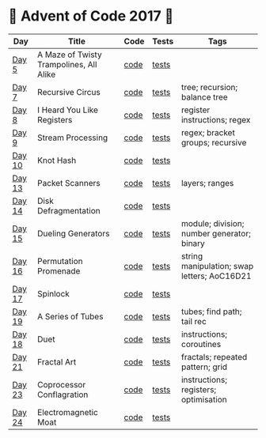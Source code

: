 # 🎅 Advent of Code 2017 🤶

| Day  | Title | Code | Tests | Tags |
| ---- | ----- | ---- | ----- | ---- |
| [Day 5](https://adventofcode.com/2017/day/5)   | A Maze of Twisty Trampolines, All Alike  | [code](day05/Day5.kt)  | [tests](../../../test/kotlin/aoc2017/day05/Day5KtTest.kt)  | |
| [Day 7](https://adventofcode.com/2017/day/7)   | Recursive Circus                         | [code](day07/Day7.kt)  | [tests](../../../test/kotlin/aoc2017/day07/Day7KtTest.kt)  | tree; recursion; balance tree               |
| [Day 8](https://adventofcode.com/2017/day/8)   | I Heard You Like Registers               | [code](day08/Day8.kt)  | [tests](../../../test/kotlin/aoc2017/day08/Day8KtTest.kt)  | register instructions; regex                |
| [Day 9](https://adventofcode.com/2017/day/9)   | Stream Processing                        | [code](day09/Day9.kt)  | [tests](../../../test/kotlin/aoc2017/day09/Day9KtTest.kt)  | regex; bracket groups; recursive            |
| [Day 10](https://adventofcode.com/2017/day/10) | Knot Hash                                | [code](day10/Day10.kt) | [tests](../../../test/kotlin/aoc2017/day10/Day10KtTest.kt) | |
| [Day 13](https://adventofcode.com/2017/day/13) | Packet Scanners                          | [code](day13/Day13.kt) | [tests](../../../test/kotlin/aoc2017/day13/Day13KtTest.kt) | layers; ranges                              |
| [Day 14](https://adventofcode.com/2017/day/14) | Disk Defragmentation                     | [code](day14/Day14.kt) | [tests](../../../test/kotlin/aoc2017/day14/Day14KtTest.kt) | |
| [Day 15](https://adventofcode.com/2017/day/15) | Dueling Generators                       | [code](day15/Day15.kt) | [tests](../../../test/kotlin/aoc2017/day15/Day15KtTest.kt) | module; division; number generator; binary  |
| [Day 16](https://adventofcode.com/2017/day/16) | Permutation Promenade                    | [code](day16/Day16.kt) | [tests](../../../test/kotlin/aoc2017/day16/Day16KtTest.kt) | string manipulation; swap letters; AoC16D21 |
| [Day 17](https://adventofcode.com/2017/day/17) | Spinlock                                 | [code](day17/Day17.kt) | [tests](../../../test/kotlin/aoc2017/day17/Day17KtTest.kt) | |
| [Day 19](https://adventofcode.com/2017/day/19) | A Series of Tubes                        | [code](day19/Day19.kt) | [tests](../../../test/kotlin/aoc2017/day19/Day19KtTest.kt) | tubes; find path; tail rec                  |
| [Day 18](https://adventofcode.com/2017/day/18) | Duet                                     | [code](day18/Day18.kt) | [tests](../../../test/kotlin/aoc2017/day18/Day18KtTest.kt) | instructions; coroutines |
| [Day 21](https://adventofcode.com/2017/day/21) | Fractal Art                              | [code](day21/Day21.kt) | [tests](../../../test/kotlin/aoc2017/day21/Day21KtTest.kt) | fractals; repeated pattern; grid            |
| [Day 23](https://adventofcode.com/2017/day/23) | Coprocessor Conflagration                | [code](day23/Day23.kt) | [tests](../../../test/kotlin/aoc2017/day23/Day23KtTest.kt) | instructions; registers; optimisation       |
| [Day 24](https://adventofcode.com/2017/day/24) | Electromagnetic Moat                     | [code](day24/Day24.kt) | [tests](../../../test/kotlin/aoc2017/day24/Day24KtTest.kt) | |
